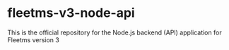 # fleetms-v3-node-api
This is the official repository for the Node.js backend (API) application for Fleetms version 3
